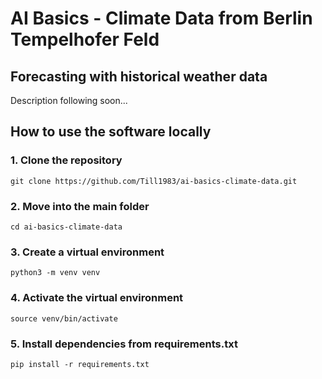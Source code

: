 # AI Basics - Climate Data from Berlin Tempelhofer Feld
## Forecasting with historical weather data

Description following soon...
## How to use the software locally
### 1. Clone the repository

`git clone https://github.com/Till1983/ai-basics-climate-data.git`

### 2. Move into the main folder

`cd ai-basics-climate-data`

### 3. Create a virtual environment

`python3 -m venv venv`

### 4. Activate the virtual environment

`source venv/bin/activate`

### 5. Install dependencies from requirements.txt

`pip install -r requirements.txt`